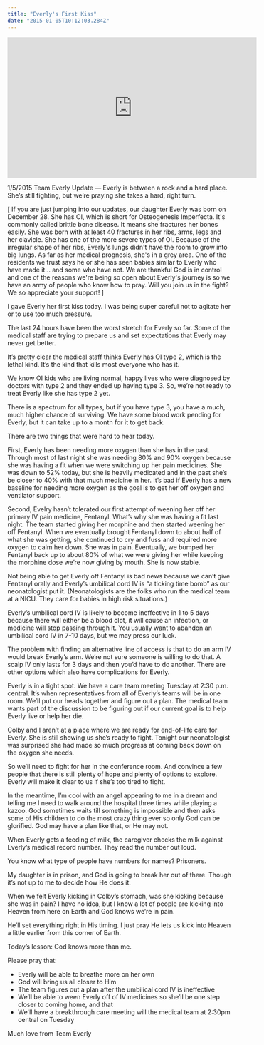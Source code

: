 ```yaml
---
title: "Everly's First Kiss"
date: "2015-01-05T10:12:03.284Z"
---
```


<iframe width="560" height="315" src="https://www.youtube.com/embed/WbklRC-6Uw4" frameborder="0" allow="accelerometer; autoplay; encrypted-media; gyroscope; picture-in-picture" allowfullscreen></iframe>

1/5/2015 Team Everly Update — Everly is between a rock and a hard place. She’s still fighting, but we’re praying she takes a hard, right turn.

[ If you are just jumping into our updates, our daughter Everly was born on December 28. She has OI, which is short for Osteogenesis Imperfecta. It's commonly called brittle bone disease. It means she fractures her bones easily. She was born with at least 40 fractures in her ribs, arms, legs and her clavicle. She has one of the more severe types of OI. Because of the irregular shape of her ribs, Everly's lungs didn't have the room to grow into big lungs. As far as her medical prognosis, she's in a grey area. One of the residents we trust says he or she has seen babies similar to Everly who have made it... and some who have not. We are thankful God is in control and one of the reasons we're being so open about Everly's journey is so we have an army of people who know how to pray. Will you join us in the fight? We so appreciate your support! ]

I gave Everly her first kiss today. I was being super careful not to agitate her or to use too much pressure.

The last 24 hours have been the worst stretch for Everly so far. Some of the medical staff are trying to prepare us and set expectations that Everly may never get better.

It’s pretty clear the medical staff thinks Everly has OI type 2, which is the lethal kind. It’s the kind that kills most everyone who has it.

We know OI kids who are living normal, happy lives who were diagnosed by doctors with type 2 and they ended up having type 3. So, we’re not ready to treat Everly like she has type 2 yet.

There is a spectrum for all types, but if you have type 3, you have a much, much higher chance of surviving. We have some blood work pending for Everly, but it can take up to a month for it to get back.

There are two things that were hard to hear today.

First, Everly has been needing more oxygen than she has in the past. Through most of last night she was needing 80% and 90% oxygen because she was having a fit when we were switching up her pain medicines. She was down to 52% today, but she is heavily medicated and in the past she’s be closer to 40% with that much medicine in her. It’s bad if Everly has a new baseline for needing more oxygen as the goal is to get her off oxygen and ventilator support.

Second, Evelry hasn’t tolerated our first attempt of weening her off her primary IV pain medicine, Fentanyl. What’s why she was having a fit last night. The team started giving her morphine and then started weening her off Fentanyl. When we eventually brought Fentanyl down to about half of what she was getting, she continued to cry and fuss and required more oxygen to calm her down. She was in pain. Eventually, we bumped her Fentanyl back up to about 80% of what we were giving her while keeping the morphine dose we’re now giving by mouth. She is now stable.

Not being able to get Everly off Fentanyl is bad news because we can’t give Fentanyl orally and Everly’s umbilical cord IV is “a ticking time bomb” as our neonatologist put it. (Neonatologists are the folks who run the medical team at a NICU. They care for babies in high risk situations.)

Everly’s umbilical cord IV is likely to become ineffective in 1 to 5 days because there will either be a blood clot, it will cause an infection, or medicine will stop passing through it. You usually want to abandon an umbilical cord IV in 7-10 days, but we may press our luck.

The problem with finding an alternative line of access is that to do an arm IV would break Everly’s arm. We’re not sure someone is willing to do that. A scalp IV only lasts for 3 days and then you’d have to do another. There are other options which also have complications for Everly.

Everly is in a tight spot. We have a care team meeting Tuesday at 2:30 p.m. central. It’s when representatives from all of Everly’s teams will be in one room. We’ll put our heads together and figure out a plan. The medical team wants part of the discussion to be figuring out if our current goal is to help Everly live or help her die.

Colby and I aren’t at a place where we are ready for end-of-life care for Everly. She is still showing us she’s ready to fight. Tonight our neonatologist was surprised she had made so much progress at coming back down on the oxygen she needs.

So we’ll need to fight for her in the conference room. And convince a few people that there is still plenty of hope and plenty of options to explore. Everly will make it clear to us if she’s too tired to fight.

In the meantime, I’m cool with an angel appearing to me in a dream and telling me I need to walk around the hospital three times while playing a kazoo. God sometimes waits till something is impossible and then asks some of His children to do the most crazy thing ever so only God can be glorified. God may have a plan like that, or He may not.

When Everly gets a feeding of milk, the caregiver checks the milk against Everly’s medical record number. They read the number out loud.

You know what type of people have numbers for names? Prisoners.

My daughter is in prison, and God is going to break her out of there. Though it’s not up to me to decide how He does it.

When we felt Everly kicking in Colby’s stomach, was she kicking because she was in pain? I have no idea, but I know a lot of people are kicking into Heaven from here on Earth and God knows we’re in pain.

He’ll set everything right in His timing. I just pray He lets us kick into Heaven a little earlier from this corner of Earth.

Today’s lesson: God knows more than me.

Please pray that:
- Everly will be able to breathe more on her own
- God will bring us all closer to Him
- The team figures out a plan after the umbilical cord IV is ineffective
- We’ll be able to ween Everly off of IV medicines so she’ll be one step closer to coming home, and that
- We'll have a breakthrough care meeting will the medical team at 2:30pm central on Tuesday

Much love from Team Everly

